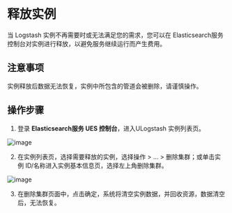 # 释放实例

当 Logstash 实例不再需要时或无法满足您的需求，您可以在 Elasticsearch服务 控制台对实例进行释放，以避免服务继续运行而产生费用。

## 注意事项

实例释放后数据无法恢复，实例中所包含的管道会被删除，请谨慎操作。

## 操作步骤

1. 登录 **Elasticsearch服务 UES 控制台**，进入ULogstash 实例列表页。

![image](/ulogstash/images/ulogstash_release_clusterlist_1.jpg)

2. 在实例列表页，选择需要释放的实例，选择操作 > ... > 删除集群；或单击实例 ID/名称进入实例基本信息页，选择左上角删除集群。

![image](/ulogstash/images/ulogstash_release_cluster_1.jpg)

3. 在删除集群页面中，点击确定，系统将清空实例数据，并回收资源，数据清空后，无法恢复。